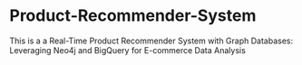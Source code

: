 # Product-Recommender-System
This is a a Real-Time Product Recommender System with Graph Databases: Leveraging Neo4j and BigQuery for E-commerce Data Analysis
